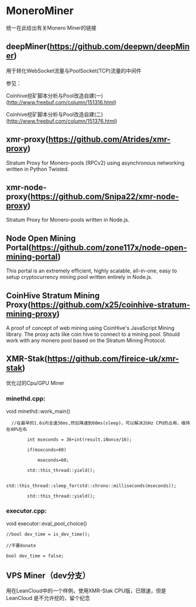 # MoneroMiner

统一在此给出有关Monero Miner的链接

## deepMiner(https://github.com/deepwn/deepMiner)

用于转化WebSocket流量与PoolSocket(TCP)流量的中间件

参见：

Coinhive挖矿脚本分析与Pool改造自建(一) (http://www.freebuf.com/column/151316.html)

Coinhive挖矿脚本分析与Pool改造自建(二) (http://www.freebuf.com/column/151376.html)

## xmr-proxy(https://github.com/Atrides/xmr-proxy)

Stratum Proxy for Monero-pools (RPCv2) using asynchronous networking written in Python Twisted.

## xmr-node-proxy(https://github.com/Snipa22/xmr-node-proxy)

Stratum Proxy for Monero-pools written in Node.js.

## Node Open Mining Portal(https://github.com/zone117x/node-open-mining-portal)

This portal is an extremely efficient, highly scalable, all-in-one, easy to setup cryptocurrency mining pool written entirely in Node.js. 

## CoinHive Stratum Mining Proxy(https://github.com/x25/coinhive-stratum-mining-proxy)

A proof of concept of web mining using CoinHive's JavaScript Mining library. The proxy acts like coin hive to connect to a mining pool. Should work with any monero pool based on the Stratum Mining Protocol. 

## XMR-Stak(https://github.com/fireice-uk/xmr-stak)

优化过的Cpu/GPU Miner

### minethd.cpp:

void minethd::work_main()

      //在最早的1.6s内全速36ms,然后降速到60ms(sleep)，可以解决2GHz CPU的占用，维持在40%左右
      
			int mseconds = 36+int(result.iNonce/16);
      
			if(mseconds>60)
      
			    mseconds=60;
          
			std::this_thread::yield();
      
			std::this_thread::sleep_for(std::chrono::milliseconds(mseconds));
      
			std::this_thread::yield();
      
### executor.cpp:

void executor::eval_pool_choice()

  	//bool dev_time = is_dev_time();
  
  	//不要donate
  
	bool dev_time = false;
	
## VPS Miner（dev分支）

用在LeanCloud中的一个样例，使用XMR-Stak CPU版，已限速，但是 LeanCloud 是不允许挖的，留个纪念
